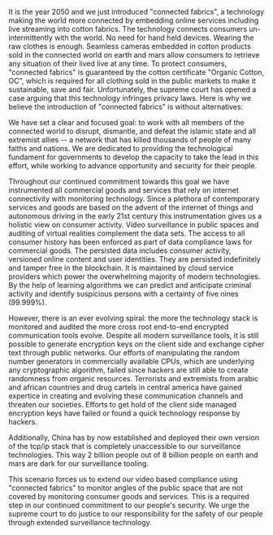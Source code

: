 It is the year 2050 and we just introduced "connected fabrics", a technology making the world more connected by embedding online services including live streaming into cotton fabrics. The technology connects consumers un-intermittently with the world. No need for hand held devices. Wearing the raw clothes is enough. Seamless cameras embedded in cotton products sold in the connected world on earth and mars allow consumers to retrieve any situation of their lived live at any time. To protect consumers, "connected fabrics" is guaranteed by the cotton certificate "Organic Cotton, OC", which is required for all clothing sold in the public markets to make it sustainable, save and fair. Unfortunately, the supreme court has opened a case arguing that this technology infringes privacy laws. Here is why we believe the introduction of "connected fabrics" is without alternatives:

We have set a clear and focused goal: to work with all members of the connected world to disrupt, dismantle, and defeat the islamic state and all extremist allies -- a network that has killed thousands of people of many faiths and nations. We are dedicated to providing the technological fundament for governments to develop the capacity to take the lead in this effort, while working to advance opportunity and security for their people.

Throughout our continued commitment towards this goal we have instrumented all commercial goods and services that rely on internet connectivity with monitoring technology. Since a plethora of contemporary services and goods are based on the advent of the internet of things and autonomous driving in the early 21st century this instrumentation gives us a holistic view on consumer activity. Video surveillance in public spaces and auditing of virtual realities complement the data sets. The access to all consumer history has been enforced as part of data compliance laws for commercial goods. The persisted data includes consumer activity, versioned online content and user identities. They are persisted indefinitely and tamper free in the blockchain. It is maintained by cloud service providers which power the overwhelming majority of modern technologies. By the help of learning algorithms we can predict and anticipate criminal activity and identify suspicious persons with a certainty of five nines (99.999%).

However, there is an ever evolving spiral: the more the technology stack is monitored and audited the more cross root end-to-end encrypted communication tools evolve. Despite all modern surveillance tools, it is still possible to generate encryption keys on the client side and exchange cipher text through public networks. Our efforts of manipulating the random number generators in commercially available CPUs, which are underlying any cryptographic algorithm, failed since hackers are still able to create randomness from organic resources. Terrorists and extremists from arabic and african countries and drug cartels in central america have gained expertice in creating and evolving these communication channels and threaten our societies. Efforts to get hold of the client side managed encryption keys have failed or found a quick technology response by hackers.

Additionally, China has by now established and deployed their own version of the tcp/ip stack that is completely unaccessible to our surveillance technologies. This way 2 billion people out of 8 billion people on earth and mars are dark for our surveillance tooling.

This scenario forces us to extend our video based compliance using "connected fabrics" to monitor angles of the public space that are not covered by monitoring consumer goods and services. This is a required step in our continued commitment to our people's security. We urge the supreme court to do justice to our responsibility for the safety of our people through extended surveillance technology.
